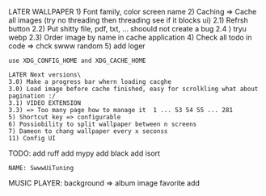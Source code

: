 LATER
  WALLPAPER
    1) Font family, color screen name
    2) Caching => Cache all images (try no threading then threading see if it blocks ui)
      2.1) Refrsh button
      2.2) Put shitty file, pdf, txt, ... shoould not create a bug
      2.4 )  tryu webp
      2.3) Order image by name in cache application
    4) Check all todo in code => chck swww random 
    5) add loger

    use XDG_CONFIG_HOME and XDG_CACHE_HOME

    LATER Next versions\
    3.0) Make a progress bar whern loading cacghe
    3.0) Load image before cache finished, easy for scrolkling what about pagination :/
    3.1) VIDEO EXTENSION
    3.3) => Too many page how to manage it  1 ... 53 54 55 ... 281 
    5) Shortcut key => configurable
    6) Possiobility to split wallpaper between n screens
    7) Dameon to chang wallpaper every x seconss
    11) Config UI

TODO:
  add ruff
  add mypy
  add black
  add isort

    NAME: SwwwUiTuning

MUSIC PLAYER:
  background => album image
  favorite add
